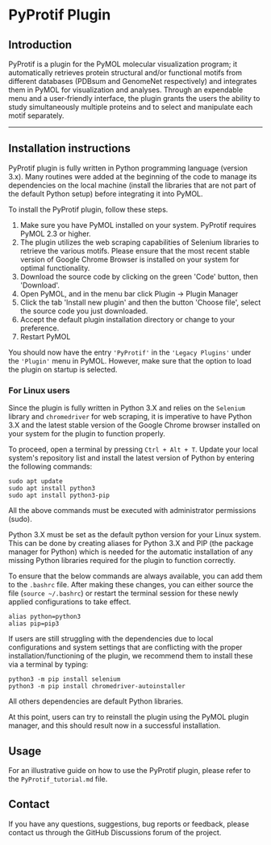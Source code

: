 # PyProtif Plugin

## Introduction

PyProtif is a plugin for the PyMOL molecular visualization program; it automatically retrieves protein structural and/or functional motifs from different databases (PDBsum and GenomeNet respectively) and integrates them in PyMOL for visualization and analyses. Through an expendable menu and a user-friendly interface, the plugin grants the users the ability to study simultaneously multiple proteins and to select and manipulate each motif separately.

---

## Installation instructions

PyProtif plugin is fully written in Python programming language (version 3.x). Many routines were added at the beginning of the code to manage its dependencies on the local machine (install the libraries that are not part of the default Python setup) before integrating it into PyMOL.

To install the PyProtif plugin, follow these steps.

1. Make sure you have PyMOL installed on your system. PyProtif requires PyMOL 2.3 or higher.
2. The plugin utilizes the web scraping capabilities of Selenium libraries to retrieve the various motifs. Please ensure that the most recent stable version of Google Chrome Browser is installed on your system for optimal functionality.
3. Download the source code by clicking on the green 'Code' button, then 'Download'.
4. Open PyMOL, and in the menu bar click Plugin -> Plugin Manager
5. Click the tab 'Install new plugin' and then the button 'Choose file', select the source code you just downloaded.
6. Accept the default plugin installation directory or change to your preference.
7. Restart PyMOL

You should now have the entry `'PyProtif'` in the `'Legacy Plugins'` under the `'Plugin'` menu in PyMOL. However, make sure that the option to load the plugin on startup is selected.

### For Linux users

Since the plugin is fully written in Python 3.X and relies on the `Selenium` library and `chromedriver` for web scraping, it is imperative to have Python 3.X and the latest stable version of the Google Chrome browser installed on your system for the plugin to function properly.

To proceed, open a terminal by pressing `Ctrl + Alt + T`. Update your local system's repository list and install the latest version of Python by entering the following commands:

```
sudo apt update
sudo apt install python3
sudo apt install python3-pip
```

All the above commands must be executed with administrator permissions (sudo).

Python 3.X must be set as the default python version for your Linux system. This can be done by creating aliases for Python 3.X and PIP (the package manager for Python) which is needed for the automatic installation of any missing Python libraries required for the plugin to function correctly.

To ensure that the below commands are always available, you can add them to the `.bashrc` file. After making these changes, you can either source the file (`source ~/.bashrc`) or restart the terminal session for these newly applied configurations to take effect.

```
alias python=python3
alias pip=pip3
```

If users are still struggling with the dependencies due to local configurations and system settings that are conflicting with the proper installation/functioning of the plugin, we recommend them to install these via a terminal by typing:

```
python3 -m pip install selenium
python3 -m pip install chromedriver-autoinstaller
```

All others dependencies are default Python libraries.

At this point, users can try to reinstall the plugin using the PyMOL plugin manager, and this should result now in a successful installation.

## Usage

For an illustrative guide on how to use the PyProtif plugin, please refer to the `PyProtif_tutorial.md` file.

## Contact

If you have any questions, suggestions, bug reports or feedback, please contact us through the GitHub Discussions forum of the project.
